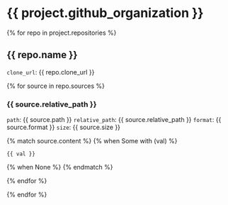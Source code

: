 
# {{ project.github_organization }}

{% for repo in project.repositories %}
## {{ repo.name }}
`clone_url`: {{ repo.clone_url }}

{% for source in repo.sources %}
### {{ source.relative_path }}
`path`: {{ source.path }}
`relative_path`: {{ source.relative_path }}
`format`: {{ source.format }}
`size`: {{ source.size }}   

{% match source.content %}
{% when Some with (val)  %}
```
{{ val }}
```
{% when None %}
{% endmatch %}

{% endfor %}

{% endfor %}
